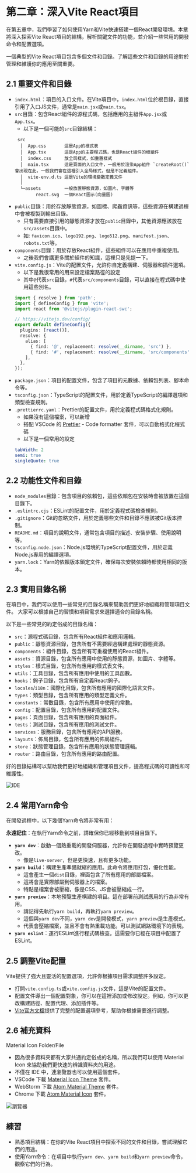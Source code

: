# 第二章：深入Vite React項目

在第五章中，我們學習了如何使用Yarn和Vite快速搭建一個React開發環境。本章將深入探索Vite
React項目的結構，解析關鍵文件的功能，並介紹一些常用的開發命令和配置選項。

一個典型的Vite React項目包含多個文件和目錄。了解這些文件和目錄的用途對於管理和維護你的應用至關重要。

## 2.1 重要文件和目錄
- `index.html`：項目的入口文件。在Vite項目中，`index.html`位於根目錄，直接引用了入口JS文件，通常是`main.jsx`或`main.tsx`。
- `src`目錄：包含React組件的源程式碼，包括應用的主組件`App.jsx`或`App.tsx`。
    - 以下是一個可能的`src`目錄結構：
  ```
   src
    │  App.css       這是App的樣式表
    │  App.tsx       這是App的主要程式碼，也是React組件的根組件
    │  index.css     放全局樣式，如重置樣式
    │  main.tsx      這是頁面的入口文件，一般用於渲染App組件 `createRoot()` 會出現在此，一般我們會在這裡引入全局樣式，但是不定義組件。
    │  vite-env.d.ts 這是Vite的環境變數定義文件
    │
    └─assets         一般放置靜態資源，如圖片、字體等
          react.svg  一個React圖示(向量圖)
  ```
- `public`目錄：用於存放靜態資源，如圖標、爬蟲資訊等，這些資源在構建過程中會被複製到輸出目錄。
    - 只有需要直接引用的靜態資源才放在`public`目錄中，其他資源應該放在`src/assets`目錄中。
    - 如: `favicon.ico`、`logo192.png`、`logo512.png`、`manifest.json`、`robots.txt`等。
- `components`目錄：用於存放React組件，這些組件可以在應用中重複使用。
    - 之後我們會講更多關於組件的知識，這裡只是先提一下。
- `vite.config.js`：Vite的配置文件，允許你自定義構建、伺服器和插件選項。
    - 以下是我很常用的用來設定檔案路徑的設定
    - 其中`@`代表`src`目錄，`#`代表`src/components`目錄，可以直接在程式碼中使用這些別名。
    ```ts
    import { resolve } from 'path';
    import { defineConfig } from 'vite';
    import react from '@vitejs/plugin-react-swc';
    
    // https://vitejs.dev/config/
    export default defineConfig({
      plugins: [react()],
      resolve: {
        alias: [
          { find: '@', replacement: resolve(__dirname, 'src') },
          { find: '#', replacement: resolve(__dirname, 'src/components') },
        ],
      },
    });
    ```
- `package.json`：項目的配置文件，包含了項目的元數據、依賴包列表、腳本命令等。
- `tsconfig.json`：TypeScript的配置文件，用於定義TypeScript的編譯選項和類型檢查規則。
- `.prettierrc.yaml`：Prettier的配置文件，用於定義程式碼格式化規則。
  - 如果沒有這個檔案，可以新增
  - 搭配 VSCode 的 [Prettier](https://marketplace.visualstudio.com/items?itemName=esbenp.prettier-vscode) - Code formatter 套件，可以自動格式化程式碼
  - 以下是一個常用的設定
  ```yaml
  tabWidth: 2
  semi: true
  singleQuote: true
  ```

## 2.2 功能性文件和目錄
- `node_modules`目錄：包含項目的依賴包，這些依賴包在安裝時會被放置在這個目錄下。
- `.eslintrc.cjs`：ESLint的配置文件，用於定義程式碼檢查規則。
- `.gitignore`：Git的忽略文件，用於定義哪些文件和目錄不應該被Git版本控制。
- `README.md`：項目的說明文件，通常包含項目的描述、安裝步驟、使用說明等。
- `tsconfig.node.json`：Node.js環境的TypeScript配置文件，用於定義Node.js專用的編譯選項。
- `yarn.lock`：Yarn的依賴版本鎖定文件，確保每次安裝依賴時都使用相同的版本。

## 2.3 實用目錄名稱

在項目中，我們可以使用一些常見的目錄名稱來幫助我們更好地組織和管理項目文件。
大家可以根據自己的習慣和項目需求來選擇適合的目錄名稱。

以下是一些常見的約定俗成的目錄名稱：

- `src`：源程式碼目錄，包含所有React組件和應用邏輯。
- `public`：靜態資源目錄，包含所有不需要經過構建處理的靜態資源。
- `components`：組件目錄，包含所有可重複使用的React組件。
- `assets`：資源目錄，包含所有應用中使用的靜態資源，如圖片、字體等。
- `styles`：樣式目錄，包含所有應用的樣式表文件。
- `utils`：工具目錄，包含所有應用中使用的工具函數。
- `hooks`：鉤子目錄，包含所有自定義React鉤子。
- `locales`/`i18n`：國際化目錄，包含所有應用的國際化語言文件。
- `types`：類型目錄，包含所有應用的類型定義文件。
- `constants`：常數目錄，包含所有應用中使用的常數。
- `config`：配置目錄，包含所有應用的配置文件。
- `pages`：頁面目錄，包含所有應用的頁面組件。
- `tests`：測試目錄，包含所有應用的測試文件。
- `services`：服務目錄，包含所有應用的API服務。
- `layouts`：佈局目錄，包含所有應用的佈局組件。
- `store`：狀態管理目錄，包含所有應用的狀態管理邏輯。
- `router`：路由目錄，包含所有應用的路由配置。

好的目錄結構可以幫助我們更好地組織和管理項目文件，提高程式碼的可讀性和可維護性。

![IDE](images/約定名稱.png)
  

## 2.4 常用Yarn命令

在開發過程中，以下幾個Yarn命令將非常有用：

**永遠記住**：在執行Yarn命令之前，請確保你已經移動到項目目錄下。

- **`yarn dev`**：啟動一個熱重載的開發伺服器，允許你在開發過程中實時預覽更改。
  - 像是`live-server`，但是更快速，且有更多功能。
- **`yarn build`**：構建生產準備就緒的應用。此命令將應用打包，優化性能。
  - 這會產生一個`dist`目錄，裡面包含了所有應用的部屬檔案。
  - 這將會是實際部屬到伺服器上的檔案。
  - 特點是檔案會被壓縮，像是CSS、JS會被壓縮成一行。
- **`yarn preview`**：本地預覽生產構建的項目。這在部署前測試應用的行為非常有用。
  - 請記得先執行`yarn build`，再執行`yarn preview`。
  - 這個與`yarn dev`不同，`yarn dev`是開發模式，`yarn preview`是生產模式。
  - 代表會壓縮檔案，並且不會有熱重載功能。可以測試網路環境下的表現。
- **`yarn eslint`**：運行ESLint進行程式碼檢查。這需要你已經在項目中配置了ESLint。

## 2.5 調整Vite配置

Vite提供了強大且靈活的配置選項，允許你根據項目需求調整許多設定。

- 打開`vite.config.ts`或`vite.config.js`文件，這是Vite的配置文件。
- 配置文件導出一個配置對象，你可以在這裡添加或修改設定。例如，你可以更改構建路徑、配置代理、添加插件等。
- [Vite官方文檔](https://vitejs.dev/guide/using-plugins.html)提供了完整的配置選項參考，幫助你根據需要進行調整。

## 2.6 補充資料

Material Icon Folder/File
 - 因為很多資料夾都有大家共通約定俗成的名稱，所以我們可以使用 Material Icon 來協助我們更快速的辨識資料夾的用途。
 - 不僅在 IDE 中，連瀏覽器也可以使用這個套件。
 - VSCode 下載 [Material Icon Theme](https://marketplace.visualstudio.com/items?itemName=PKief.material-icon-theme) 套件。
 - WebStorm 下載 [Atom Material Theme](https://plugins.jetbrains.com/plugin/10044-atom-material-icons) 套件。
 - Chrome 下載 [Atom Material Icon](https://chrome.google.com/webstore/detail/atom-file-icons-web/pljfkbaipkidhmaljaaakibigbcmmpnc) 套件。

![瀏覽器](images/約定名稱2.png)

## 練習

- 熟悉項目結構：在你的Vite React項目中探索不同的文件和目錄，嘗試理解它們的用途。
- 使用Yarn命令：在項目中執行`yarn dev`、`yarn build`和`yarn preview`命令，觀察它們的行為。